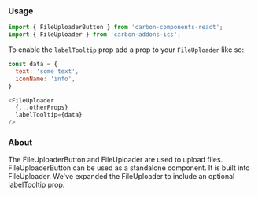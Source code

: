 ### Usage

```js
import { FileUploaderButton } from 'carbon-components-react';
import { FileUploader } from 'carbon-addons-ics';
```

To enable the `labelTooltip` prop add a prop to your `FileUploader` like so:
```js
const data = {
  text: 'some text',
  iconName: 'info',
}

<FileUploader
  {...otherProps}
  labelTooltip={data}
/>
```

### About

The FileUploaderButton and FileUploader are used to upload files. FileUploaderButton
can be used as a standalone component. It is built into FileUploader. We've expanded
the FileUploader to include an optional labelTooltip prop.
